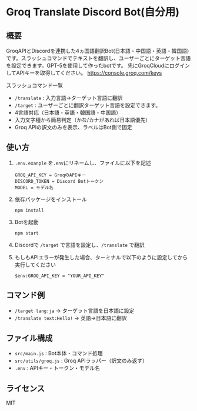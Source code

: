 # Groq Translate Discord Bot(自分用)

## 概要
GroqAPIとDiscordを連携した4ヵ国語翻訳Bot(日本語・中国語・英語・韓国語)です。スラッシュコマンドでテキストを翻訳し、ユーザーごとにターゲット言語を設定できます。GPT-5を使用して作ったbotです。
先にGroqCloudにログインしてAPIキーを取得してください。
https://console.groq.com/keys

スラッシュコマンド一覧
- `/translate` : 入力言語→ターゲット言語に翻訳
- `/target` : ユーザーごとに翻訳ターゲット言語を設定できます。
- 4言語対応（日本語・英語・韓国語・中国語）
- 入力文字種から簡易判定（かな/カナがあれば日本語優先）
- Groq APIの訳文のみを表示、ラベルはBot側で固定

## 使い方
1. `.env.exanple` を`.env`にリネームし、ファイルに以下を記述
   ```
   GROQ_API_KEY = GroqのAPIキー
   DISCORD_TOKEN = Discord Botトークン
   MODEL = モデル名
   ```
2. 依存パッケージをインストール
   ```
   npm install
   ```
3. Botを起動
   ```
   npm start
   ```
4. Discordで `/target` で言語を設定し、`/translate` で翻訳

5. もしもAPIエラーが発生した場合、ターミナルで以下のように設定してから実行してください
    ```
    $env:GROQ_API_KEY = "YOUR_API_KEY"
    ```

## コマンド例
- `/target lang:ja` → ターゲット言語を日本語に設定
- `/translate text:Hello!` → 英語→日本語に翻訳

## ファイル構成
- `src/main.js` : Bot本体・コマンド処理
- `src/utils/groq.js` : Groq APIラッパー（訳文のみ返す）
- `.env` : APIキー・トークン・モデル名

## ライセンス
MIT







